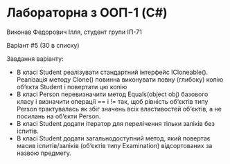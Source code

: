 # Лабораторна з ООП-1 (C#)
Виконав Федорович Ілля, студент групи ІП-71

Варіант #5 (30 в списку)

Завдання варіанту:
- В класі Student реалізувати стандартний інтерфейс ICloneable(). Реалізація методу Clone() повинна виконувати повну (глибоку) копію об‘єкта Student і повертати цю копію
- В класі Person перевизначити метод Equals(object obj) базового класу і визначити операції == і != так, щоб рівність об‘єктів типу Person трактувалась як збіг значень всіх властивостей об‘єктів, а не посилань на об‘єкти Person.
- В класі Student додати ітератор для перелічення тільки заліків без іспитів.
- В класі Student додати загальнодоступний метод, який повертає масив іспитів/заліків (об‘єктів типу Examination) відсортованих за назвою предмету.
